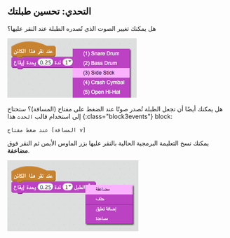 ## التحدي: تحسين طبلتك

هل يمكنك تغيير الصوت الذي تُصدره الطبلة عند النقر عليها؟

![لقطة الشاشة](images/band-drum-sound.png)

هل يمكنك أيضًا أن تجعل الطبلة تُصدر صوتًا عند الضغط على مفتاح (المسافة)؟ ستحتاج إلى استخدام قالب `الحدث` هذا {:class="block3events"} block:

```blocks3
عند ضغط مفتاح [المسافة v]
```

يمكنك نسخ التعليمة البرمجية الحالية بالنقر عليها بزر الماوس الأيمن ثم النقر فوق **مضاعفة**.

![لقطة الشاشة](images/band-duplicate-code.png)